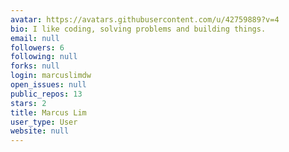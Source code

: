 ```yaml
---
avatar: https://avatars.githubusercontent.com/u/42759889?v=4
bio: I like coding, solving problems and building things.
email: null
followers: 6
following: null
forks: null
login: marcuslimdw
open_issues: null
public_repos: 13
stars: 2
title: Marcus Lim
user_type: User
website: null
---
```


